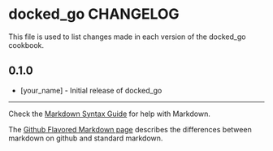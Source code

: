 docked_go CHANGELOG
===================

This file is used to list changes made in each version of the docked_go cookbook.

0.1.0
-----
- [your_name] - Initial release of docked_go

- - -
Check the [Markdown Syntax Guide](http://daringfireball.net/projects/markdown/syntax) for help with Markdown.

The [Github Flavored Markdown page](http://github.github.com/github-flavored-markdown/) describes the differences between markdown on github and standard markdown.
